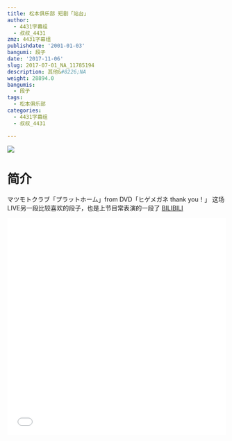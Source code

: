 ```yaml
---
title: 松本俱乐部 短剧「站台」
author:
  - 4431字幕组
  - 叔叔_4431
zmz: 4431字幕组
publishdate: '2001-01-03'
bangumi: 段子
date: '2017-11-06'
slug: 2017-07-01_NA_11785194
description: 其他&#8226;NA
weight: 28894.0
bangumis:
  - 段子
tags:
  - 松本俱乐部
categories:
  - 4431字幕组
  - 叔叔_4431

---
```

![](https://i.imgur.com/AIj7bmf.png)
# 简介  
マツモトクラブ「プラットホーム」from DVD「ヒゲメガネ thank you！」
这场LIVE另一段比较喜欢的段子，也是上节目常表演的一段了
  [BILIBILI](https://www.bilibili.com/video/av11785194/)

  <iframe src="//www.bilibili.com/blackboard/player.html?aid=11785194" width="100%" height="500" frameborder="0" allowfullscreen="allowfullscreen"></iframe>
